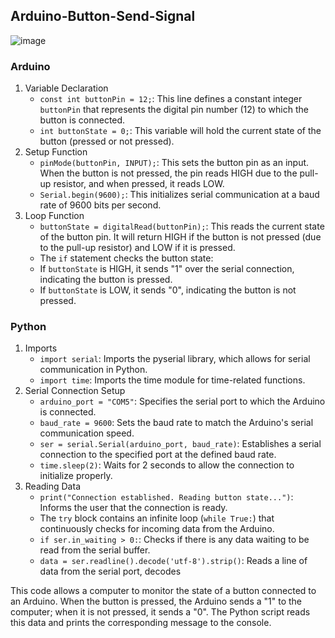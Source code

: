 ## Arduino-Button-Send-Signal
![image](https://github.com/user-attachments/assets/811c278d-93e1-401d-9315-c6b227d0a63a)

### Arduino
1. Variable Declaration
   - `const int buttonPin = 12;`: This line defines a constant integer `buttonPin` that represents the digital pin number (12) to which the button is connected.
   - `int buttonState = 0;`: This variable will hold the current state of the button (pressed or not pressed).
2. Setup Function
   -  `pinMode(buttonPin, INPUT);`: This sets the button pin as an input. When the button is not pressed, the pin reads HIGH due to the pull-up resistor, and when pressed, it reads LOW.
   -  `Serial.begin(9600);`: This initializes serial communication at a baud rate of 9600 bits per second.
3. Loop Function
   -  `buttonState = digitalRead(buttonPin);`: This reads the current state of the button pin. It will return HIGH if the button is not pressed (due to the pull-up resistor) and LOW if it is pressed.
   -  The `if` statement checks the button state:
     -  If `buttonState` is HIGH, it sends "1" over the serial connection, indicating the button is pressed.
     -  If `buttonState` is LOW, it sends "0", indicating the button is not pressed.

### Python
1. Imports
   - `import serial`: Imports the pyserial library, which allows for serial communication in Python.
   - `import time`: Imports the time module for time-related functions.
2. Serial Connection Setup
   - `arduino_port = "COM5"`: Specifies the serial port to which the Arduino is connected.
   - `baud_rate = 9600`: Sets the baud rate to match the Arduino's serial communication speed.
   - `ser = serial.Serial(arduino_port, baud_rate)`: Establishes a serial connection to the specified port at the defined baud rate.
   - `time.sleep(2)`: Waits for 2 seconds to allow the connection to initialize properly.
3. Reading Data
   - `print("Connection established. Reading button state...")`: Informs the user that the connection is ready.
   - The `try` block contains an infinite loop (`while True:`) that continuously checks for incoming data from the Arduino.
   - `if ser.in_waiting > 0:`: Checks if there is any data waiting to be read from the serial buffer.
   - `data = ser.readline().decode('utf-8').strip()`: Reads a line of data from the serial port, decodes

This code allows a computer to monitor the state of a button connected to an Arduino. When the button is pressed, the Arduino sends a "1" to the computer; when it is not pressed, it sends a "0". The Python script reads this data and prints the corresponding message to the console.
